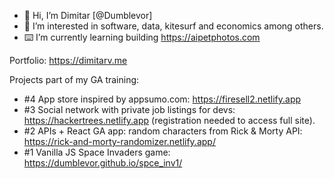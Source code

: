 - 👋 Hi, I’m Dimitar [@Dumblevor]
- 🤔 I’m interested in software, data, kitesurf and economics among others. 
- ⌨️ I’m currently learning building https://aipetphotos.com



Portfolio: https://dimitarv.me

Projects part of my GA training:
- #4 App store inspired by appsumo.com: https://firesell2.netlify.app
- #3 Social network with private job listings for devs: https://hackertrees.netlify.app (registration needed to access full site).
- #2 APIs + React GA app: random characters from Rick & Morty API: https://rick-and-morty-randomizer.netlify.app/
- #1 Vanilla JS Space Invaders game: https://dumblevor.github.io/spce_inv1/

<!---
Dumblevor/Dumblevor is a ✨ special ✨ repository because its `README.md` (this file) appears on your GitHub profile.
You can click the Preview link to take a look at your changes.
--->
